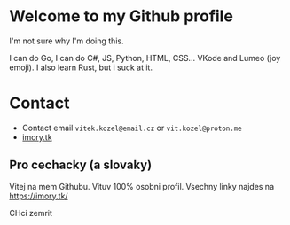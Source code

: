 # Welcome to my Github profile

I'm not sure why I'm doing this.

I can do Go, I can do C#, JS, Python, HTML, CSS... VKode and Lumeo (joy emoji). I also learn Rust, but i suck at it.

# Contact

* Contact email `vitek.kozel@email.cz` or `vit.kozel@proton.me`
* [imory.tk](http://imory.tk)

## Pro cechacky (a slovaky)
Vitej na mem Githubu. Vituv 100% osobni profil. Vsechny linky najdes na 
https://imory.tk/

CHci zemrit
